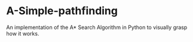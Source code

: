 # A-Simple-pathfinding
An implementation of the A* Search Algorithm in Python to visually grasp how it works.
